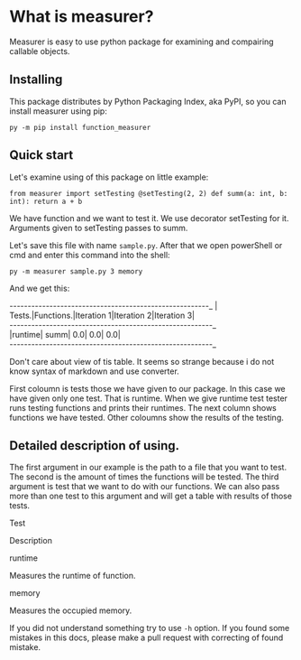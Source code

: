 What is measurer?
=================

Measurer is easy to use python package for examining and compairing callable objects.

Installing
----------

This package distributes by Python Packaging Index, aka PyPI, so you can install measurer using pip:

`py -m pip install function_measurer`

Quick start
-----------

Let's examine using of this package on little example:

`from measurer import setTesting @setTesting(2, 2) def summ(a: int, b: int): return a + b`

We have function and we want to test it. We use decorator setTesting for it. Arguments given to setTesting passes to summ.

Let's save this file with name `sample.py`. After that we open powerShell or cmd and enter this command into the shell:

`py -m measurer sample.py 3 memory`

And we get this:

-------------------------------------------------------_
| Tests.|Functions.|Iteration 1|Iteration 2|Iteration 3|  
--------------------------------------------------------_  
|runtime|      summ|        0.0|        0.0|        0.0|  
--------------------------------------------------------_

Don't care about view of tis table. It seems so strange because i do not know syntax of markdown and use converter.

First coloumn is tests those we have given to our package. In this case we have given only one test. That is runtime. When we give runtime test tester runs testing functions and prints their runtimes. The next column shows functions we have tested. Other coloumns show the results of the testing.

Detailed description of using.
------------------------------

The first argument in our example is the path to a file that you want to test. The second is the amount of times the functions will be tested. The third argument is test that we want to do with our functions. We can also pass more than one test to this argument and will get a table with results of those tests.

Test

Description

runtime

Measures the runtime of function.

memory

Measures the occupied memory.

If you did not understand something try to use `-h` option. If you found some mistakes in this docs, please make a pull request with correcting of found mistake.